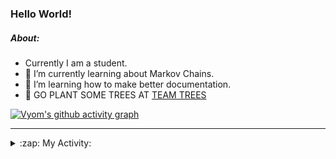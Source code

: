 ### Hello World!

##### About:
- Currently I am a student.
- 🌱 I’m currently learning about Markov Chains.
- 🌱 I’m learning how to make better documentation.
- 🌱 GO PLANT SOME TREES AT [TEAM TREES](https://teamtrees.org/)

[![Vyom's github activity graph](https://activity-graph.herokuapp.com/graph?username=Vyvy-vi)](https://github.com/ashutosh00710/github-readme-activity-graph)

---
<details>
  <summary>:zap: My Activity:</summary>
  
<!--START_SECTION:waka-->
![Code Time](http://img.shields.io/badge/Code%20Time-822%20hrs-blue)

**I'm a Night 🦉** 

```text
🌞 Morning    67 commits     ██░░░░░░░░░░░░░░░░░░░░░░░   8.23% 
🌆 Daytime    199 commits    ██████░░░░░░░░░░░░░░░░░░░   24.45% 
🌃 Evening    282 commits    ████████░░░░░░░░░░░░░░░░░   34.64% 
🌙 Night      266 commits    ████████░░░░░░░░░░░░░░░░░   32.68%

```
📅 **I'm Most Productive on Sunday** 

```text
Monday       78 commits     ██░░░░░░░░░░░░░░░░░░░░░░░   9.58% 
Tuesday      132 commits    ████░░░░░░░░░░░░░░░░░░░░░   16.22% 
Wednesday    124 commits    ███░░░░░░░░░░░░░░░░░░░░░░   15.23% 
Thursday     110 commits    ███░░░░░░░░░░░░░░░░░░░░░░   13.51% 
Friday       107 commits    ███░░░░░░░░░░░░░░░░░░░░░░   13.14% 
Saturday     89 commits     ██░░░░░░░░░░░░░░░░░░░░░░░   10.93% 
Sunday       174 commits    █████░░░░░░░░░░░░░░░░░░░░   21.38%

```


📊 **This Week I Spent My Time On** 

```text
🔥 Editors: 
VS Code                  12 hrs 15 mins      █████████████████████░░░░   85.65% 
Vim                      2 hrs 3 mins        ███░░░░░░░░░░░░░░░░░░░░░░   14.35%

🐱‍💻 Projects: 
praise                   8 hrs 38 mins       ███████████████░░░░░░░░░░   60.41% 
developer-rubric-discord-3 hrs 48 mins       ██████░░░░░░░░░░░░░░░░░░░   26.63% 
phishing-check-bot       33 mins             █░░░░░░░░░░░░░░░░░░░░░░░░   3.86% 
discord-bot              31 mins             █░░░░░░░░░░░░░░░░░░░░░░░░   3.68% 
Unknown Project          28 mins             ░░░░░░░░░░░░░░░░░░░░░░░░░   3.35%

```


 Last Updated on 14/06/2022 22:04:32 UTC
<!--END_SECTION:waka-->
</details>
